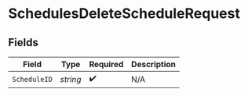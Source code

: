 # SchedulesDeleteScheduleRequest


## Fields

| Field              | Type               | Required           | Description        |
| ------------------ | ------------------ | ------------------ | ------------------ |
| `ScheduleID`       | *string*           | :heavy_check_mark: | N/A                |